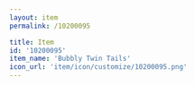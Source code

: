 ```yaml
---
layout: item
permalink: /10200095

title: Item
id: '10200095'
item_name: 'Bubbly Twin Tails'
icon_url: 'item/icon/customize/10200095.png'
---
```

